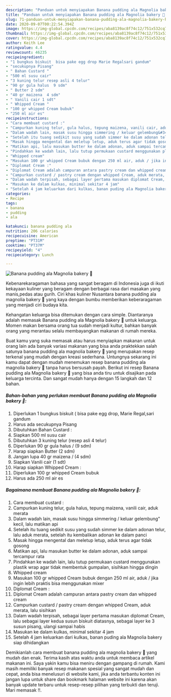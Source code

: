 ```yaml
---
description: "Panduan untuk menyiapakan Banana pudding ala Magnolia bakery 🍌 Homemade"
title: "Panduan untuk menyiapakan Banana pudding ala Magnolia bakery 🍌 Homemade"
slug: 71-panduan-untuk-menyiapakan-banana-pudding-ala-magnolia-bakery-homemade
date: 2020-09-07T00:22:54.394Z
image: https://img-global.cpcdn.com/recipes/aba8139ac8f74c12/751x532cq70/banana-pudding-ala-magnolia-bakery-🍌-foto-resep-utama.jpg
thumbnail: https://img-global.cpcdn.com/recipes/aba8139ac8f74c12/751x532cq70/banana-pudding-ala-magnolia-bakery-🍌-foto-resep-utama.jpg
cover: https://img-global.cpcdn.com/recipes/aba8139ac8f74c12/751x532cq70/banana-pudding-ala-magnolia-bakery-🍌-foto-resep-utama.jpg
author: Keith Lee
ratingvalue: 4.4
reviewcount: 46235
recipeingredient:
- "1 bungkus biskuit  bisa pake egg drop Marie Regalsari gandum"
- "secukupnya Pisang"
- " Bahan Custard "
- "500 ml susu cair"
- "3 kuning telur resep asli 4 telur"
- "90 gr gula halus  9 sdm"
- " Butter 2 sdm"
- "40 gr maizena  4 sdm"
- " Vanili cair 1 sdt"
- " Whipped Cream "
- "100 gr whipped Cream bubuk"
- "250 ml air es"
recipeinstructions:
- "Cara membuat custard :"
- "Campurkan kuning telur, gula halus, tepung maizena, vanili cair, aduk merata"
- "Dalam wadah lain, masak susu hingga simmering / keluar gelembung&#34; kecil, lalu matikan api"
- "Setelah itu tuang sedikit susu yang sudah simmer ke dalam adonan telur, lalu aduk merata, setelah itu kembalikan adonan ke dalam panci"
- "Masak hingga mengental dan meletup letup, aduk terus agar tidak gosong"
- "Matikan api, lalu masukan butter ke dalam adonan, aduk sampai tercampur rata"
- "Pindahkan ke wadah lain, lalu tutup permukaan custard menggunakan plastik wrap agar tidak membentuk gumpalan, sisihkan hingga dingin"
- "Whipped cream"
- "Masukan 100 gr whipped Cream bubuk dengan 250 ml air, aduk / jika ingin lebih praktis bisa menggunakan mixer"
- "Diplomat Cream :"
- "Diplomat Cream adalah campuran antara pastry cream dan whipped cream"
- "Campurkan custard / pastry cream dengan whipped Cream, aduk merata, lalu sisihkan"
- "Dalam wadah terpisah, sebagai layer pertama masukan diplomat Cream, lalu sebagai layer kedua susun biskuit diatasnya, sebagai layer ke 3 susun pisang, ulangi sampai habis"
- "Masukan ke dalam kulkas, minimal sekitar 4 jam"
- "Setelah 4 jam keluarkan dari kulkas, banan puding ala Magnolia bakery siap dihidangkan"
categories:
- Recipe
tags:
- banana
- pudding
- ala

katakunci: banana pudding ala 
nutrition: 206 calories
recipecuisine: American
preptime: "PT31M"
cooktime: "PT37M"
recipeyield: "4"
recipecategory: Lunch

---
```



![Banana pudding ala Magnolia bakery 🍌](https://img-global.cpcdn.com/recipes/aba8139ac8f74c12/751x532cq70/banana-pudding-ala-magnolia-bakery-🍌-foto-resep-utama.jpg)

Kebenarekaragaman bahasa yang sangat beragam di Indonesia juga di ikuti kekayaan kuliner yang beragam dengan berbagai rasa dari masakan yang manis,pedas atau gurih. Ciri khas kuliner Nusantara banana pudding ala magnolia bakery 🍌 yang kaya dengan bumbu memberikan keberaragaman yang menjadi ciri budaya kita.




Kehangatan keluarga bisa ditemukan dengan cara simple. Diantaranya adalah memasak Banana pudding ala Magnolia bakery 🍌 untuk keluarga. Momen makan bersama orang tua sudah menjadi kultur, bahkan banyak orang yang merantau selalu membayangkan makanan di rumah mereka.

Buat kamu yang suka memasak atau harus menyiapkan makanan untuk orang lain ada banyak variasi makanan yang bisa anda praktekkan salah satunya banana pudding ala magnolia bakery 🍌 yang merupakan resep terkenal yang mudah dengan kreasi sederhana. Untungnya sekarang ini kamu dapat dengan mudah menemukan resep banana pudding ala magnolia bakery 🍌 tanpa harus bersusah payah.
Berikut ini resep Banana pudding ala Magnolia bakery 🍌 yang bisa anda tiru untuk disajikan pada keluarga tercinta. Dan sangat mudah hanya dengan 15 langkah dan 12 bahan.


<!--inarticleads1-->

##### Bahan-bahan yang perlukan membuat Banana pudding ala Magnolia bakery 🍌:

1. Diperlukan 1 bungkus biskuit ( bisa pake egg drop, Marie Regal,sari gandum
1. Harus ada secukupnya Pisang
1. Dibutuhkan  Bahan Custard :
1. Siapkan 500 ml susu cair
1. Dibutuhkan 3 kuning telur (resep asli 4 telur)
1. Diperlukan 90 gr gula halus / (9 sdm)
1. Harap siapkan  Butter (2 sdm)
1. Jangan lupa 40 gr maizena / (4 sdm)
1. Siapkan  Vanili cair (1 sdt)
1. Harap siapkan  Whipped Cream :
1. Diperlukan 100 gr whipped Cream bubuk
1. Harus ada 250 ml air es




<!--inarticleads2-->

##### Bagaimana membuat  Banana pudding ala Magnolia bakery 🍌:

1. Cara membuat custard :
1. Campurkan kuning telur, gula halus, tepung maizena, vanili cair, aduk merata
1. Dalam wadah lain, masak susu hingga simmering / keluar gelembung&#34; kecil, lalu matikan api
1. Setelah itu tuang sedikit susu yang sudah simmer ke dalam adonan telur, lalu aduk merata, setelah itu kembalikan adonan ke dalam panci
1. Masak hingga mengental dan meletup letup, aduk terus agar tidak gosong
1. Matikan api, lalu masukan butter ke dalam adonan, aduk sampai tercampur rata
1. Pindahkan ke wadah lain, lalu tutup permukaan custard menggunakan plastik wrap agar tidak membentuk gumpalan, sisihkan hingga dingin
1. Whipped cream
1. Masukan 100 gr whipped Cream bubuk dengan 250 ml air, aduk / jika ingin lebih praktis bisa menggunakan mixer
1. Diplomat Cream :
1. Diplomat Cream adalah campuran antara pastry cream dan whipped cream
1. Campurkan custard / pastry cream dengan whipped Cream, aduk merata, lalu sisihkan
1. Dalam wadah terpisah, sebagai layer pertama masukan diplomat Cream, lalu sebagai layer kedua susun biskuit diatasnya, sebagai layer ke 3 susun pisang, ulangi sampai habis
1. Masukan ke dalam kulkas, minimal sekitar 4 jam
1. Setelah 4 jam keluarkan dari kulkas, banan puding ala Magnolia bakery siap dihidangkan




Demikianlah cara membuat banana pudding ala magnolia bakery 🍌 yang mudah dan enak. Terima kasih atas waktu anda untuk membaca artikel makanan ini. Saya yakin kamu bisa meniru dengan gampang di rumah. Kami masih memiliki banyak resep makanan spesial yang sangat mudah dan cepat, anda bisa menelusuri di website kami, jika anda terbantu konten ini jangan lupa untuk share dan bookmark halaman website ini karena akan banyak update terbaru untuk resep-resep pilihan yang terbukti dan teruji. Mari memasak !!. 
